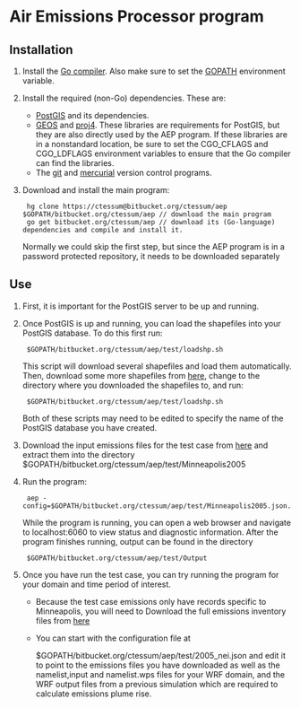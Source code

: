 **A**ir **E**missions **P**rocessor program
===========================================

Installation
------------

1. Install the [Go compiler](http://golang.org/doc/install). Also make sure to set the [GOPATH](http://golang.org/doc/code.html#GOPATH) environment variable.

2. Install the required (non-Go) dependencies. These are:
	* [PostGIS](http://postgis.net/) and its dependencies.
	* [GEOS](http://trac.osgeo.org/geos/) and [proj4](http://trac.osgeo.org/proj/). These libraries are requirements for PostGIS, but they are also directly used by the AEP program. If these libraries are in a nonstandard location, be sure to set the CGO\_CFLAGS and CGO\_LDFLAGS environment variables to ensure that the Go compiler can find the libraries.
	* The [git](http://git-scm.com/) and [mercurial](http://mercurial.selenic.com/) version control programs.

3. Download and install the main program:

		hg clone https://ctessum@bitbucket.org/ctessum/aep $GOPATH/bitbucket.org/ctessum/aep // download the main program
		go get bitbucket.org/ctessum/aep // download its (Go-language) dependencies and compile and install it.
	Normally we could skip the first step, but since the AEP program is in a password protected repository, it needs to be downloaded separately

Use
---

1. First, it is important for the PostGIS server to be up and running. 

2. Once PostGIS is up and running, you can load the shapefiles into your PostGIS database. To do this first run:
		
		$GOPATH/bitbucket.org/ctessum/aep/test/loadshp.sh
	This script will download several shapefiles and load them automatically. Then, download some more shapefiles from [here](https://bitbucket.org/ctessum/aep/downloads), change to the directory where you downloaded the shapefiles to, and run:

		$GOPATH/bitbucket.org/ctessum/aep/test/loadshp.sh
	Both of these scripts may need to be edited to specify the name of the PostGIS database you have created.

3. Download the input emissions files for the test case from [here](https://bitbucket.org/ctessum/aep/downloads) and extract them into the directory $GOPATH/bitbucket.org/ctessum/aep/test/Minneapolis2005

4. Run the program: 

		aep -config=$GOPATH/bitbucket.org/ctessum/aep/test/Minneapolis2005.json. 
	While the program is running, you can open a web browser and navigate to localhost:6060 to view status and diagnostic information.
	After the program finishes running, output can be found in the directory 

		$GOPATH/bitbucket.org/ctessum/aep/test/Output

5. Once you have run the test case, you can try running the program for your domain and time period of interest.
	* Because the test case emissions only have records specific to Minneapolis, you will need to Download the full emissions inventory files from [here](ftp://ftp.epa.gov/EmisInventory/2005v4_2/2005emis)
	* You can start with the configuration file at 

		$GOPATH/bitbucket.org/ctessum/aep/test/2005\_nei.json 
	and edit it to point to the emissions files you have downloaded as well as the namelist,input and namelist.wps files for your WRF domain, and the WRF output files from a previous simulation which are required to calculate emissions plume rise.


